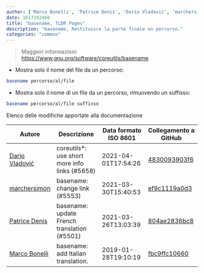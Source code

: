 ```yaml
---
author: ['Marco Bonelli', 'Patrice Denis', 'Dario Vladović', 'marchersimon']
date: 1617292466
title: "basename, TLDR Pages"
description: "basename, Restituisce la parte finale un percorso."
categories: "common"
---
```

> Maggiori informazioni: <https://www.gnu.org/software/coreutils/basename>.

- Mostra solo il nome del file da un percorso:

```bash
basename percorso/al/file
```

- Mostra solo il nome di un file da un percorso, rimuovendo un suffisso:

```bash
basename percorso/al/file suffisso
```
Elenco delle modifiche apportate alla documentazione


Autore | Descrizione | Data formato ISO 8601 | Collegamento a GitHub
------|-----|-----|-----
[Dario Vladović](mailto:d.vladimyr@gmail.com) | coreutils*: use short more info links (#5658) | 2021-04-01T17:54:26 | [4830093903f6](https://github.com/tldr-pages/tldr/commit/4830093903f66ccf3ebbc2ecf477286e45edac59)
[marchersimon](mailto:50295997+marchersimon@users.noreply.github.com) | basename: change link (#5553) | 2021-03-30T15:40:53 | [ef9c1119a0d3](https://github.com/tldr-pages/tldr/commit/ef9c1119a0d305149ba7073c3368beae7da6e68f)
[Patrice Denis](mailto:patrice.denis@gmail.com) | basename: update French translation (#5501) | 2021-03-26T13:03:39 | [804ae2836bc8](https://github.com/tldr-pages/tldr/commit/804ae2836bc80d03e031166ab9e799a8c885e492)
[Marco Bonelli](mailto:mb5.marcob@gmail.com) | basename: add Italian translation. | 2019-01-28T19:10:19 | [fbc9ffc10660](https://github.com/tldr-pages/tldr/commit/fbc9ffc10660ce5e309babefaca7dd188494e51f)

